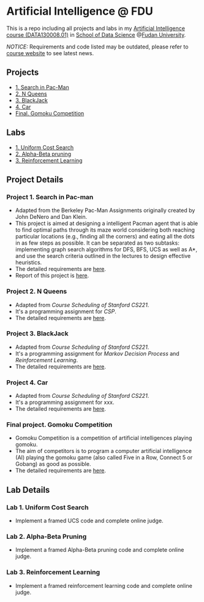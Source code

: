 # Artificial Intelligence @ FDU
This is a repo including all projects and labs in my [Artificial Intelligence course (DATA130008.01)](http://www.sdspeople.fudan.edu.cn/zywei/DATA130008/index.html) in [School of Data Science](http://www.sds.fudan.edu.cn/wp/) @[Fudan University](http://www.fudan.edu.cn/2016/index.html).

*NOTICE:* Requirements and code listed may be outdated, please refer to [course website](http://www.sdspeople.fudan.edu.cn/zywei/DATA130008/index.html) to see latest news.

## Projects

* [1. Search in Pac-Man](#1)
* [2. N Queens](#2)
* [3. BlackJack](#3)
* [4. Car](#4)
* [Final. Gomoku Competition](#9)

## Labs

* [1. Uniform Cost Search](#11)
* [2. Alpha-Beta pruning](#12)
* [3. Reinforcement Learning](#13)




## Project Details


<h3 id="1">Project 1. Search in Pac-man</h3>

- Adapted from the Berkeley Pac-Man Assignments originally created by John DeNero and Dan Klein.
- This project is aimed at designing a intelligent Pacman agent that is able to find optimal paths through its maze world considering both reaching particular locations (e.g., finding all the corners) and eating all the dots in as few steps as possible. It can be separated as two subtasks: implementing graph search algorithms for DFS, BFS, UCS as well as A*, and use the search criteria outlined in the lectures to design effective heuristics.
- The detailed requirements are [here](https://github.com/Rshcaroline/FDU-Artificial-Intelligence/blob/master/Projects/PJ1%20-%20PacMan%20Search/pj-1-search.pdf). 
- Report of this project is [here](https://github.com/Rshcaroline/FDU-Artificial-Intelligence/blob/master/Projects/PJ1%20-%20PacMan%20Search/report.pdf).




<h3 id="2">Project 2. N Queens</h3>

- Adapted from *Course Scheduling of Stanford CS221*.
- It's a programming assignment for *CSP*.
- The detailed requirements are [here](https://github.com/Rshcaroline/FDU-Artificial-Intelligence/blob/master/Projects/PJ2%20-%20N%20Queens/requirement.pdf). 



<h3 id="3">Project 3. BlackJack</h3>

- Adapted from *Course Scheduling of Stanford CS221*.
- It's a programming assignment for *Markov Decision Process* and *Reinforcement Learning*.
- The detailed requirements are [here](https://github.com/Rshcaroline/FDU-Artificial-Intelligence/blob/master/Projects/PJ3%20-%20Blackjack/requirement.pdf). 



<h3 id="4">Project 4. Car</h3>

- Adapted from *Course Scheduling of Stanford CS221*.
- It's a programming assignment for xxx.
- The detailed requirements are [here](https://github.com/Rshcaroline/FDU-Artificial-Intelligence/blob/master/Projects/PJ4%20-%20Car/requirement.pdf). 



<h3 id="9">Final project. Gomoku Competition</h3>

- Gomoku Competition is a competition of artificial intelligences playing gomoku. 
- The aim of competitors is to program a computer artificial intelligence (AI) playing the gomoku game (also called Five in a Row, Connect 5 or Gobang) as good as possible. 
- The detailed requirements are [here](https://github.com/Rshcaroline/FDU-Artificial-Intelligence/blob/master/Labs/OJ2/lab-2.pdf). 




## Lab Details

<h3 id="11">Lab 1. Uniform Cost Search</h3>

- Implement a framed UCS code and complete online judge.



<h3 id="12">Lab 2. Alpha-Beta Pruning</h3>

- Implement a framed Alpha-Beta pruning code and complete online judge.



<h3 id="13">Lab 3. Reinforcement Learning</h3>

- Implement a framed reinforcement learning code and complete online judge.